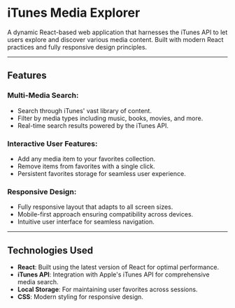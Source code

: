 # iTunes Media Explorer

A dynamic React-based web application that harnesses the iTunes API to let users explore and discover various media content. Built with modern React practices and fully responsive design principles.

---

## Features

### Multi-Media Search:
- Search through iTunes' vast library of content.
- Filter by media types including music, books, movies, and more.
- Real-time search results powered by the iTunes API.

### Interactive User Features:
- Add any media item to your favorites collection.
- Remove items from favorites with a single click.
- Persistent favorites storage for seamless user experience.

### Responsive Design:
- Fully responsive layout that adapts to all screen sizes.
- Mobile-first approach ensuring compatibility across devices.
- Intuitive user interface for seamless navigation.

---

## Technologies Used

- **React**: Built using the latest version of React for optimal performance.
- **iTunes API**: Integration with Apple's iTunes API for comprehensive media search.
- **Local Storage**: For maintaining user favorites across sessions.
- **CSS**: Modern styling for responsive design.
